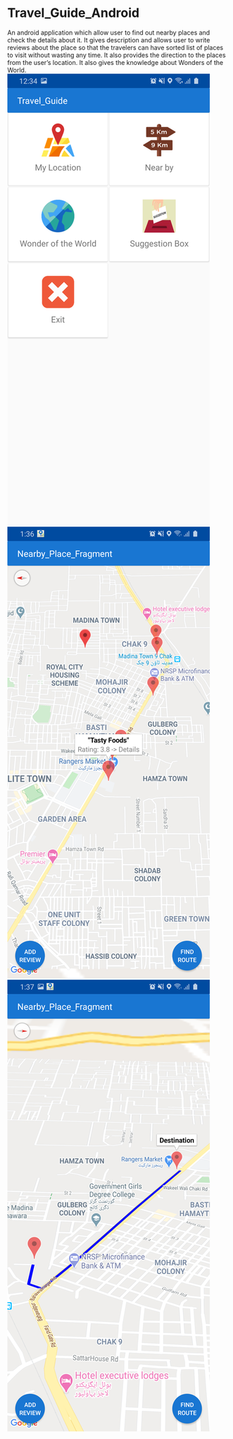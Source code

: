 # Travel_Guide_Android
An android application which allow user to find out nearby places and check the details about it. It gives description and allows user to write reviews about the place so that the travelers can have sorted list of places to visit without wasting any time. It also provides the direction to the places from the user’s location. It also gives the knowledge about Wonders of the World.
<img src="https://github.com/waqarshakeel29/Travel_Guide_Android/blob/master/1.png" alt="alt text">
<img src="https://github.com/waqarshakeel29/Travel_Guide_Android/blob/master/2.png" alt="alt text">
<img src="https://github.com/waqarshakeel29/Travel_Guide_Android/blob/master/3.png" alt="alt text">
